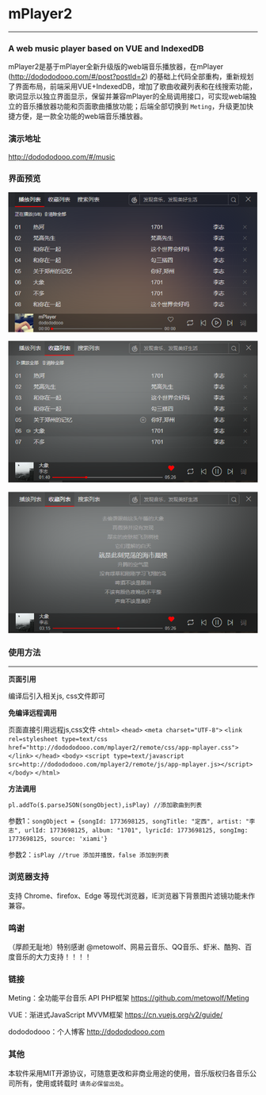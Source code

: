 mPlayer2
========
---
### A web music player based on VUE and IndexedDB

mPlayer2是基于mPlayer全新升级版的web端音乐播放器，在mPlayer (http://dodododooo.com/#/post?postId=2) 的基础上代码全部重构，重新规划了界面布局，前端采用VUE+IndexedDB，增加了歌曲收藏列表和在线搜索功能，歌词显示以独立界面显示，保留并兼容mPlayer的全局调用接口，可实现web端独立的音乐播放器功能和页面歌曲播放功能；后端全部切换到  ``` Meting ```，升级更加快捷方便，是一款全功能的web端音乐播放器。


### 演示地址
http://dodododooo.com/#/music

### 界面预览
![列表界面](https://github.com/dodododooo/mPlayer2/blob/master/images/playlist.png)

![播放界面](https://github.com/dodododooo/mPlayer2/blob/master/images/playing.png)

![歌词界面](https://github.com/dodododooo/mPlayer2/blob/master/images/lrc.png)

### 使用方法
----
**页面引用**

 编译后引入相关js, css文件即可

 **免编译远程调用**

 页面直接引用远程js,css文件
 ``` <html> ```
 ``` <head> ```
 ``` <meta charset="UTF-8"> ```
 ``` <link rel=stylesheet type=text/css href="http://dodododooo.com/mplayer2/remote/css/app-mplayer.css"></link> ```
 ``` </head> ```
 ``` <body> ```
 ``` <script type=text/javascript src=http://dodododooo.com/mplayer2/remote/js/app-mplayer.js></script> ```
 ``` </body> ```
 ``` </html> ```

**方法调用**

```pl.addTo($.parseJSON(songObject),isPlay) //添加歌曲到列表```

参数1：```songObject = {songId: 1773698125, songTitle: "定西", artist: "李志", urlId: 1773698125, album: "1701", lyricId: 1773698125, songImg: 1773698125, source: 'xiami'}```

参数2：```isPlay //true 添加并播放，false 添加到列表```

### 浏览器支持
支持 Chrome、firefox、Edge 等现代浏览器，IE浏览器下背景图片滤镜功能未作兼容。

### 鸣谢
（厚颜无耻地）特别感谢 @metowolf、网易云音乐、QQ音乐、虾米、酷狗、百度音乐的大力支持！！！！

### 链接
Meting：全功能平台音乐 API PHP框架 https://github.com/metowolf/Meting

VUE：渐进式JavaScript MVVM框架 https://cn.vuejs.org/v2/guide/

dodododooo：个人博客 http://dodododooo.com

### 其他
本软件采用MIT开源协议，可随意更改和非商业用途的使用，音乐版权归各音乐公司所有，使用或转载时 ```请务必保留出处```。
